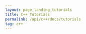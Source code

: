 ```yaml
---
layout: page_landing_tutorials
title: C++ Tutorials
permalink: /api/c++/docs/tutorials
tag: c++
---
```




